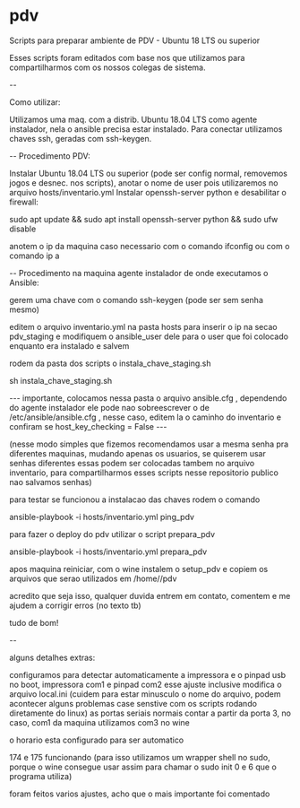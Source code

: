 # pdv
Scripts para preparar ambiente de PDV - Ubuntu 18 LTS ou superior

Esses scripts foram editados com base nos que utilizamos para compartilharmos com os nossos colegas de sistema.

--

Como utilizar:

Utilizamos uma maq. com a distrib. Ubuntu 18.04 LTS como agente instalador,
nela o ansible precisa estar instalado. Para conectar utilizamos chaves ssh, geradas com ssh-keygen.

-- Procedimento PDV:

Instalar Ubuntu 18.04 LTS ou superior (pode ser config normal, removemos jogos e desnec. nos scripts), anotar o nome de user pois utilizaremos no arquivo hosts/inventario.yml
Instalar openssh-server python e desabilitar o firewall:

sudo apt update && sudo apt install openssh-server python && sudo ufw disable

anotem o ip da maquina caso necessario com o comando ifconfig ou com o comando ip a

-- Procedimento na maquina agente instalador de onde executamos o Ansible:

gerem uma chave com o comando ssh-keygen (pode ser sem senha mesmo)

editem o arquivo inventario.yml na pasta hosts para inserir o ip na secao pdv_staging e modifiquem o ansible_user dele para o user que foi colocado enquanto era instalado e salvem

rodem da pasta dos scripts o instala_chave_staging.sh

sh instala_chave_staging.sh

--- importante, colocamos nessa pasta o arquivo ansible.cfg , dependendo do agente instalador ele pode nao sobreescrever o de /etc/ansible/ansible.cfg , nesse caso, editem la o caminho do inventario e confiram se host_key_checking = False ---

(nesse modo simples que fizemos recomendamos usar a mesma senha pra diferentes maquinas, mudando apenas os usuarios, se quiserem usar senhas diferentes essas podem ser colocadas tambem no arquivo inventario, para compartilharmos esses scripts nesse repositorio publico nao salvamos senhas)

para testar se funcionou a instalacao das chaves rodem o comando

ansible-playbook -i hosts/inventario.yml ping_pdv

para fazer o deploy do pdv utilizar o script prepara_pdv

ansible-playbook -i hosts/inventario.yml prepara_pdv

apos maquina reiniciar, com o wine instalem o setup_pdv e copiem os arquivos que serao utilizados em /home/<user>/pdv 

acredito que seja isso, qualquer duvida entrem em contato, comentem e me ajudem a corrigir erros (no texto tb)

tudo de bom!

--

alguns detalhes extras:

configuramos para detectar automaticamente a impressora e o pinpad usb no boot, impressora com1 e pinpad com2
esse ajuste inclusive modifica o arquivo local.ini (cuidem para estar minusculo o nome do arquivo, podem acontecer alguns problemas case senstive com os scripts rodando diretamente do linux)
as portas seriais normais contar a partir da porta 3, no caso, com1 da maquina utilizamos com3 no wine

o horario esta configurado para ser automatico

174 e 175 funcionando (para isso utilizamos um wrapper shell no sudo, porque o wine consegue usar assim para chamar o sudo init 0 e 6 que o programa utiliza)

foram feitos varios ajustes, acho que o mais importante foi comentado
